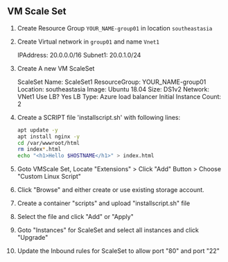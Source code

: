 ## VM Scale Set

1. Create Resource Group `YOUR_NAME-group01` in location `southeastasia`

2. Create Virtual network in `group01` and name `Vnet1`

    IPAddress:  20.0.0.0/16
    Subnet1:    20.0.1.0/24

3.  Create A new VM ScaleSet

    ScaleSet Name:  ScaleSet1
    ResourceGroup: YOUR_NAME-group01
    Location:       southeastasia
    Image:          Ubuntu 18.04
    Size:           DS1v2
    Network:        VNet1
    Use LB?         Yes
    LB Type:        Azure load balancer
    Initial Instance Count: 2
    
4.  Create a SCRIPT file 'installscript.sh' with following lines:

    ```bash
    apt update -y
    apt install nginx -y
    cd /var/wwwroot/html
    rm index*.html
    echo "<h1>Hello $HOSTNAME</h1>" > index.html
    ```

5.  Goto VMScale Set, Locate "Extensions" > Click "Add" Button > Choose "Custom Linux Script"

6.  Click "Browse" and either create or use existing storage account.

7.  Create a container "scripts" and upload "installscript.sh" file

8.  Select the file and click "Add" or "Apply"

9.  Goto "Instances" for ScaleSet and select all instances and click "Upgrade"

10. Update the Inbound rules for ScaleSet to allow port "80" and port "22"